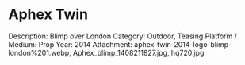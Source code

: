 # Aphex Twin

Description: Blimp over London
Category: Outdoor, Teasing
Platform / Medium: Prop
Year: 2014
Attachment: aphex-twin-2014-logo-blimp-london%201.webp, Aphex_blimp_1408211827.jpg, hq720.jpg